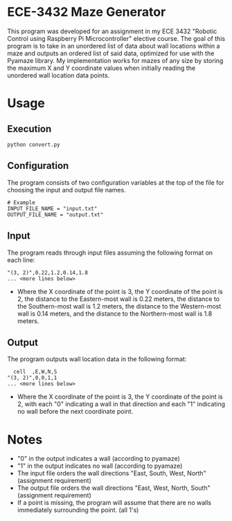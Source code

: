 # ECE-3432 Maze Generator

This program was developed for an assignment in my ECE 3432 "Robotic Control using Raspberry Pi Microcontroller" elective course. The goal of this program is to take in an unordered list of data about wall locations within a maze and outputs an ordered list of said data, optimized for use with the Pyamaze library. My implementation works for mazes of any size by storing the maximum X and Y coordinate values when initially reading the unordered wall location data points. 

# Usage

## Execution

```
python convert.py
```

## Configuration

The program consists of two configuration variables at the top of the file for choosing the input and output file names.

```
# Example
INPUT_FILE_NAME = "input.txt"
OUTPUT_FILE_NAME = "output.txt"
```

## Input

The program reads through input files assuming the following format on each line:

```
"(3, 2)",0.22,1.2,0.14,1.8
... <more lines below>
```

- Where the X coordinate of the point is 3, the Y coordinate of the point is 2, the distance to the Eastern-most wall is 0.22 meters, the distance to the Southern-most wall is 1.2 meters, the distance to the Western-most wall is 0.14 meters, and the distance to the Northern-most wall is 1.8 meters.

## Output

The program outputs wall location data in the following format:

```
  cell  ,E,W,N,S
"(3, 2)",0,0,1,1
... <more lines below>
```
- Where the X coordinate of the point is 3, the Y coordinate of the point is 2, with each "0" indicating a wall in that direction and each "1" indicating no wall before the next coordinate point.

# Notes
- "0" in the output indicates a wall (according to pyamaze)
- "1" in the output indicates no wall (according to pyamaze)
- The input file orders the wall directions "East, South, West, North" (assignment requirement)
- The output file orders the wall directions "East, West, North, South" (assignment requirement)
- If a point is missing, the program will assume that there are no walls immediately surrounding the point. (all 1's)